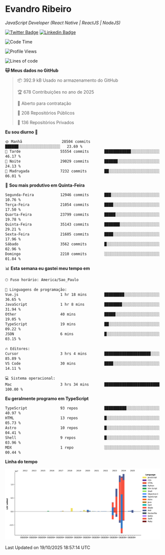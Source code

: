 # Evandro **Ribeiro**

*JavaScript Developer (React Native | ReactJS | NodeJS)*

[![Twitter Badge](https://img.shields.io/badge/-@ribeiroevandro-201B2D?style=flat-square&labelColor=201B2D&logo=twitter&logoColor=white&link=https://twitter.com/ribeiroevandro)](https://twitter.com/ribeiroevandro) 
[![Linkedin Badge](https://img.shields.io/badge/-Evandro%20Ribeiro-201B2D?style=flat-square&logo=Linkedin&logoColor=white&link=https://www.linkedin.com/in/ribeiroevandro)](https://www.linkedin.com/in/ribeiroevandro) 


<!--START_SECTION:waka-->
![Code Time](http://img.shields.io/badge/Code%20Time-4%2C676%20hrs%2058%20mins-blue)

![Profile Views](http://img.shields.io/badge/Visualizac%C3%B5es%20do%20perfil-0-blue)

![Lines of code](https://img.shields.io/badge/Desde%20o%20Hello%20World%20eu%20escrevi-57.5%20million%20linhas%20de%20c%C3%B3digo-blue)

**🐱 Meus dados no GitHub** 

> 📦 392.9 kB Usado no armazenamento do GitHub 
 > 
> 🏆 678 Contribuições no ano de 2025
 > 
> 💼 Aberto para contratação
 > 
> 📜 208 Repositórios Públicos 
 > 
> 🔑 136 Repositórios Privados 
 > 
**Eu sou diurno 🐤** 

```text
🌞 Manhã                  28504 commits       ██████░░░░░░░░░░░░░░░░░░░   23.69 % 
🌆 Tarde                  55554 commits       ████████████░░░░░░░░░░░░░   46.17 % 
🌃 Noite                  29029 commits       ██████░░░░░░░░░░░░░░░░░░░   24.13 % 
🌙 Madrugada              7232 commits        ██░░░░░░░░░░░░░░░░░░░░░░░   06.01 % 
```
📅 **Sou mais produtivo em Quinta-Feira** 

```text
Segunda-Feira            12946 commits       ███░░░░░░░░░░░░░░░░░░░░░░   10.76 % 
Terça-Feira              21054 commits       ████░░░░░░░░░░░░░░░░░░░░░   17.50 % 
Quarta-Feira             23799 commits       █████░░░░░░░░░░░░░░░░░░░░   19.78 % 
Quinta-Feira             35143 commits       ███████░░░░░░░░░░░░░░░░░░   29.21 % 
Sexta-Feira              21605 commits       ████░░░░░░░░░░░░░░░░░░░░░   17.96 % 
Sábado                   3562 commits        █░░░░░░░░░░░░░░░░░░░░░░░░   02.96 % 
Domingo                  2210 commits        ░░░░░░░░░░░░░░░░░░░░░░░░░   01.84 % 
```


📊 **Esta semana eu gastei meu tempo em** 

```text
🕑︎ Fuso horário: America/Sao_Paulo

💬 Linguagens de programação: 
Vue.js                   1 hr 18 mins        █████████░░░░░░░░░░░░░░░░   36.65 % 
JavaScript               1 hr 8 mins         ████████░░░░░░░░░░░░░░░░░   31.94 % 
Other                    40 mins             █████░░░░░░░░░░░░░░░░░░░░   19.05 % 
TypeScript               19 mins             ██░░░░░░░░░░░░░░░░░░░░░░░   09.22 % 
JSON                     6 mins              █░░░░░░░░░░░░░░░░░░░░░░░░   03.15 % 

🔥 Editores: 
Cursor                   3 hrs 4 mins        █████████████████████░░░░   85.89 % 
VS Code                  30 mins             ████░░░░░░░░░░░░░░░░░░░░░   14.11 % 

💻 Sistema operacional: 
Mac                      3 hrs 34 mins       █████████████████████████   100.00 % 
```

**Eu geralmente programo em TypeScript** 

```text
TypeScript               93 repos            ██████████░░░░░░░░░░░░░░░   40.97 % 
HTML                     13 repos            █░░░░░░░░░░░░░░░░░░░░░░░░   05.73 % 
Astro                    10 repos            █░░░░░░░░░░░░░░░░░░░░░░░░   04.41 % 
Shell                    9 repos             █░░░░░░░░░░░░░░░░░░░░░░░░   03.96 % 
MDX                      1 repo              ░░░░░░░░░░░░░░░░░░░░░░░░░   00.44 % 
```



**Linha do tempo**

![Lines of Code chart](https://raw.githubusercontent.com/ribeiroevandro/ribeiroevandro/main/assets/bar_graph.png)


 Last Updated on 19/10/2025 18:57:14 UTC
<!--END_SECTION:waka-->
